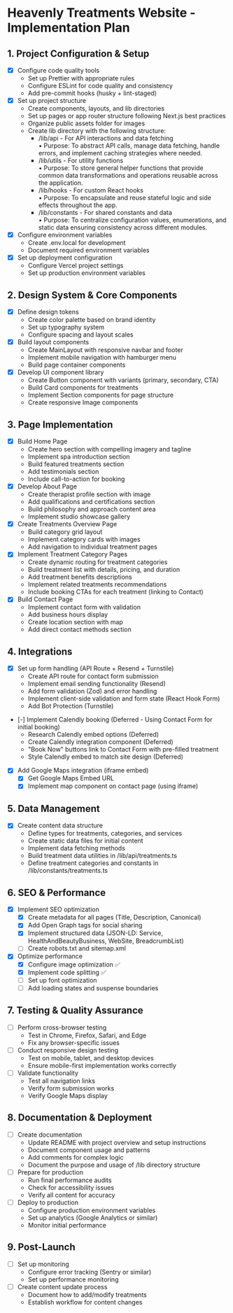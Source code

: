 # Heavenly Treatments Website - Implementation Plan

## 1. Project Configuration & Setup

- [X] Configure code quality tools
  - Set up Prettier with appropriate rules
  - Configure ESLint for code quality and consistency
  - Add pre-commit hooks (husky + lint-staged)
- [X] Set up project structure
  - Create components, layouts, and lib directories
  - Set up pages or app router structure following Next.js best practices
  - Organize public assets folder for images
  - Create lib directory with the following structure:
    - /lib/api - For API interactions and data fetching  
      • Purpose: To abstract API calls, manage data fetching, handle errors, and implement
        caching strategies where needed.
    - /lib/utils - For utility functions  
      • Purpose: To store general helper functions that provide common data
        transformations and operations reusable across the application.
    - /lib/hooks - For custom React hooks  
      • Purpose: To encapsulate and reuse stateful logic and side effects throughout the app.
    - /lib/constants - For shared constants and data  
      • Purpose: To centralize configuration values, enumerations, and static data
        ensuring consistency across different modules.
- [X] Configure environment variables
  - Create .env.local for development
  - Document required environment variables
- [X] Set up deployment configuration
  - Configure Vercel project settings
  - Set up production environment variables

## 2. Design System & Core Components

- [X] Define design tokens
  - Create color palette based on brand identity
  - Set up typography system
  - Configure spacing and layout scales
- [X] Build layout components
  - Create MainLayout with responsive navbar and footer
  - Implement mobile navigation with hamburger menu
  - Build page container components
- [X] Develop UI component library
  - Create Button component with variants (primary, secondary, CTA)
  - Build Card components for treatments
  - Implement Section components for page structure
  - Create responsive Image components

## 3. Page Implementation

- [X] Build Home Page
  - Create hero section with compelling imagery and tagline
  - Implement spa introduction section
  - Build featured treatments section
  - Add testimonials section
  - Include call-to-action for booking
- [X] Develop About Page
  - Create therapist profile section with image
  - Add qualifications and certifications section
  - Build philosophy and approach content area
  - Implement studio showcase gallery
- [X] Create Treatments Overview Page
  - Build category grid layout
  - Implement category cards with images
  - Add navigation to individual treatment pages
- [X] Implement Treatment Category Pages
  - Create dynamic routing for treatment categories
  - Build treatment list with details, pricing, and duration
  - Add treatment benefits descriptions
  - Implement related treatments recommendations
  - Include booking CTAs for each treatment (linking to Contact)
- [X] Build Contact Page
  - Implement contact form with validation
  - Add business hours display
  - Create location section with map
  - Add direct contact methods section

## 4. Integrations

- [X] Set up form handling (API Route + Resend + Turnstile)
  - Create API route for contact form submission
  - Implement email sending functionality (Resend)
  - Add form validation (Zod) and error handling
  - Implement client-side validation and form state (React Hook Form)
  - Add Bot Protection (Turnstile)
- [-] Implement Calendly booking (Deferred - Using Contact Form for initial booking)
  - Research Calendly embed options (Deferred)
  - Create Calendly integration component (Deferred)
  - "Book Now" buttons link to Contact Form with pre-filled treatment
  - Style Calendly embed to match site design (Deferred)
- [X] Add Google Maps integration (iframe embed)
  - [X] Get Google Maps Embed URL
  - [X] Implement map component on contact page (using iframe)

## 5. Data Management

- [X] Create content data structure
  - Define types for treatments, categories, and services
  - Create static data files for initial content
  - Implement data fetching methods
  - Build treatment data utilities in /lib/api/treatments.ts
  - Define treatment categories and constants in /lib/constants/treatments.ts

## 6. SEO & Performance

- [X] Implement SEO optimization
  - [X] Create metadata for all pages (Title, Description, Canonical)
  - [X] Add Open Graph tags for social sharing
  - [X] Implement structured data (JSON-LD: Service, HealthAndBeautyBusiness, WebSite, BreadcrumbList)
  - [ ] Create robots.txt and sitemap.xml
- [X] Optimize performance
  - [X] Configure image optimization ✅
  - [X] Implement code splitting ✅
  - [ ] Set up font optimization
  - [ ] Add loading states and suspense boundaries

## 7. Testing & Quality Assurance

- [ ] Perform cross-browser testing
  - Test in Chrome, Firefox, Safari, and Edge
  - Fix any browser-specific issues
- [ ] Conduct responsive design testing
  - Test on mobile, tablet, and desktop devices
  - Ensure mobile-first implementation works correctly
- [ ] Validate functionality
  - Test all navigation links
  - Verify form submission works
  - Verify Google Maps display

## 8. Documentation & Deployment

- [ ] Create documentation
  - Update README with project overview and setup instructions
  - Document component usage and patterns
  - Add comments for complex logic
  - Document the purpose and usage of /lib directory structure
- [ ] Prepare for production
  - Run final performance audits
  - Check for accessibility issues
  - Verify all content for accuracy
- [ ] Deploy to production
  - Configure production environment variables
  - Set up analytics (Google Analytics or similar)
  - Monitor initial performance

## 9. Post-Launch

- [ ] Set up monitoring
  - Configure error tracking (Sentry or similar)
  - Set up performance monitoring
- [ ] Create content update process
  - Document how to add/modify treatments
  - Establish workflow for content changes

